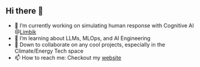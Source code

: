 ## Hi there 👋
- 🔭 I’m currently working on simulating human response with Cognitive AI @[Limbik](https://www.limbik.com/)
- 🌱 I’m learning about LLMs, MLOps, and AI Engineering
- 👯 Down to collaborate on any cool projects, especially in the Climate/Energy Tech space 
- 📫 How to reach me: Checkout my [website](https://gmudbhat.com/)
<!--
**Gaurav-612/Gaurav-612** is a ✨ _special_ ✨ repository because its `README.md` (this file) appears on your GitHub profile.

Here are some ideas to get you started:

- 🔭 I’m currently working on ...
- 🌱 I’m currently learning ...
- 👯 I’m looking to collaborate on ...
- 🤔 I’m looking for help with ...
- 💬 Ask me about ...
- 📫 How to reach me: ...
- 😄 Pronouns: ...
- ⚡ Fun fact: ...
-->
